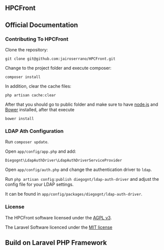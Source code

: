## HPCFront 



## Official Documentation



### Contributing To HPCFront

Clone the repository:
  
    git clone git@github.com:jairoserrano/HPCFront.git

Change to the project folder and execute composer:

    composer install

In addition, clear the cache files:

    php artisan cache:clear

After that you should go to public folder and make sure to have [node.js](http://nodejs.org/) and [Bower](http://bower.io/#install-bower) installed, after that execute

    bower install

### LDAP Ath Configuration

Run `composer update`.

Open `app/config/app.php` and add:

`Diegognt\LdapAuthDriver\LdapAuthDriverServiceProvider`

Open `app/config/auth.php` and change the authentication driver to `ldap`.

Run `php artisan config:publish diegognt/ldap-auth-driver` and adjust the config file for your LDAP settings.

It can be found in `app/config/packages/diegognt/ldap-auth-driver`.

### License

The HPCFront software licensed under the [AGPL v3](http://www.gnu.org/licenses/agpl-3.0.html).

The Laravel Software licenced under the [MIT license](http://opensource.org/licenses/MIT)

## Build on Laravel PHP Framework
